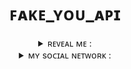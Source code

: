 <h1 align = "center">ꜰᴀᴋᴇ_ʏᴏᴜ_ᴀᴘɪ</h1>
<details align = "center">
<summary>ʀᴇᴠᴇᴀʟ ᴍᴇ : </summary>

###### This library is intended for requests to the https://fakeyou.com/tts website
###### Эта библиотека предназначена для запросов к https://fakeyou.com/tts
###### example :

```py3
from fake_you import FakeYou
fake_you = FakeYou()
fake_you.login(username_or_email = 'your email or username', password = 'your password')
get_job = fake_you.inference(text = 'your text', model_token = "selected model")
get_path = fake_you.get_job(job_token = get_job.inference_job_token).maybe_public_bucket_wav_audio_path
fake_you.save_waw(path = get_path)
```
</details>

<details align = "center">
<summary>ᴍʏ sᴏᴄɪᴀʟ ɴᴇᴛᴡᴏʀᴋ : </summary>
<br>
<a href = "https://t.me/Proxy1Mallet" target="_blank">
<img src = "https://img.shields.io/badge/ᴛᴇʟᴇɢʀᴀᴍ-92000a?logo=telegram&logoColor=FFFFFF&labelColor=000000">
<a href = "https://discordapp.com/users/875370793100533862/" target="_blank">
<img src = "https://img.shields.io/badge/ᴅɪsᴄᴏʀᴅ-92000a?logo=discord&logoColor=FFFFFF&labelColor=000000">
</br>
</details>
